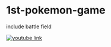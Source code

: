 # 1st-pokemon-game
include battle field

[![youtube link]([img]https://imgur.com/a/paoll2W)](https://youtu.be/tvwTLzRrv3A "youtube link")
